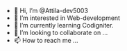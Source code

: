 - 👋 Hi, I’m @Attila-dev5003
- 👀 I’m interested in Web-development 
- 🌱 I’m currently learning Codigniter.
- 💞️ I’m looking to collaborate on ...
- 📫 How to reach me ...

<!---
Attila-dev5003/Attila-dev5003 is a ✨ special ✨ repository because its `README.md` (this file) appears on your GitHub profile.
You can click the Preview link to take a look at your changes.
--->
